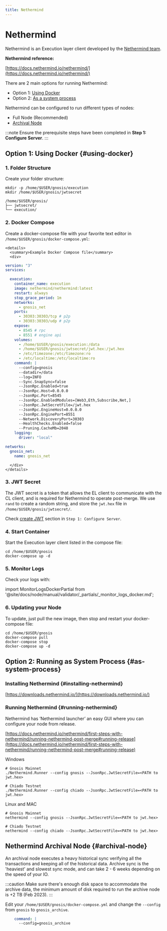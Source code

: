 ```yaml
---
title: Nethermind
---
```


# Nethermind

Nethermind is an Execution layer client developed by the [Nethermind team](https://nethermind.io/nethermind-client/).

**Nethermind reference:**

[https://docs.nethermind.io/nethermind/](https://docs.nethermind.io/nethermind/)

There are 2 main options for running Nethermind:
* Option 1: [Using Docker](#using-docker)
* Option 2: [As a system process](#as-system-process)

Nethermind can be configured to run different types of nodes:
* Full Node (Recommended)
* [Archival Node](#archival-node)


:::note
Ensure the prerequisite steps have been completed in **Step 1: Configure Server**.
:::

## Option 1: Using Docker {#using-docker}


### 1. Folder Structure

Create your folder structure:

```shell
mkdir -p /home/$USER/gnosis/execution
mkdir /home/$USER/gnosis/jwtsecret
```

```
/home/$USER/gnosis/
├── jwtsecret/
└── execution/
```


### 2. Docker Compose

Create a docker-compose file with your favorite text editor in `/home/$USER/gnosis/docker-compose.yml`:

```mdx-code-block
<details>
  <summary>Example Docker Compose file</summary>
  <div>
```

```yaml title="/home/$USER/gnosis/docker-compose.yml"
version: "3"
services:

  execution:
    container_name: execution
    image: nethermind/nethermind:latest
    restart: always
    stop_grace_period: 1m
    networks:
      - gnosis_net
    ports:
      - 30303:30303/tcp # p2p
      - 30303:30303/udp # p2p
    expose:
      - 8545 # rpc
      - 8551 # engine api
    volumes:
      - /home/$USER/gnosis/execution:/data
      - /home/$USER/gnosis/jwtsecret/jwt.hex:/jwt.hex
      - /etc/timezone:/etc/timezone:ro
      - /etc/localtime:/etc/localtime:ro
    command: |
      --config=gnosis
      --datadir=/data
      --log=INFO
      --Sync.SnapSync=false
      --JsonRpc.Enabled=true
      --JsonRpc.Host=0.0.0.0
      --JsonRpc.Port=8545
      --JsonRpc.EnabledModules=[Web3,Eth,Subscribe,Net,]
      --JsonRpc.JwtSecretFile=/jwt.hex
      --JsonRpc.EngineHost=0.0.0.0
      --JsonRpc.EnginePort=8551
      --Network.DiscoveryPort=30303
      --HealthChecks.Enabled=false
      --Pruning.CacheMb=2048
    logging:
      driver: "local"

networks:
  gnosis_net:
    name: gnosis_net
```

```mdx-code-block
  </div>
</details>
```


### 3. JWT Secret

The JWT secret is a token that allows the EL client to communicate with the CL client, and is required for Nethermind to operate post-merge. We use `rand` to create a random string, and store the `jwt.hex` file in `/home/$USER/gnosis/jwtsecret/`.

Check [create JWT](../configure-server.md#create-jwt) section in `Step 1: Configure Server`.

### 4. Start Container

Start the Execution layer client listed in the compose file:

```shell
cd /home/$USER/gnosis
docker-compose up -d
```


### 5. Monitor Logs

Check your logs with:

import MonitorLogsDockerPartial from '@site/docs/node/manual/validator/_partials/_monitor_logs_docker.md';

<MonitorLogsDockerPartial />


### 6. Updating your Node

To update, just pull the new image, then stop and restart your docker-compose file:

```shell
cd /home/$USER/gnosis
docker-compose pull
docker-compose stop
docker-compose up -d
```

## Option 2: Running as System Process {#as-system-process}

### Installing Nethermind {#installing-nethermind}

[https://downloads.nethermind.io/](https://downloads.nethermind.io/)


### Running Nethermind {#running-nethermind}

Nethermind has ‘Nethermind launcher’ an easy GUI where you can configure your node from release.

[https://docs.nethermind.io/nethermind/first-steps-with-nethermind/running-nethermind-post-merge#running-release](https://docs.nethermind.io/nethermind/first-steps-with-nethermind/running-nethermind-post-merge#running-release)

Windows
```
# Gnosis Mainnet
./Nethermind.Runner --config gnosis --JsonRpc.JwtSecretFile=<PATH to jwt.hex>

# Chiado Testnet
./Nethermind.Runner --config chiado --JsonRpc.JwtSecretFile=<PATH to jwt.hex>
```

Linux and MAC
```
# Gnosis Mainnet
nethermind --config gnosis --JsonRpc.JwtSecretFile=<PATH to jwt.hex>

# Chiado Testnet
nethermind --config chiado --JsonRpc.JwtSecretFile=<PATH to jwt.hex>
```


## Nethermind Archival Node {#archival-node}

An archival node executes a heavy historical sync verifying all the transactions and keeping all of the historical data. Archive sync is the 'heaviest' and slowest sync mode, and can take 2 - 6 weeks depending on the speed of your IO.

:::caution
Make sure there's enough disk space to accommodate the archive data, the minimum amount of disk required to run the archive node is +2 TB (Feb 2023).
:::

Edit your `/home/$USER/gnosis/docker-compose.yml` and change the `--config` from `gnosis` to `gnosis_archive`.

```yaml
    command: |
      --config=gnosis_archive
```

